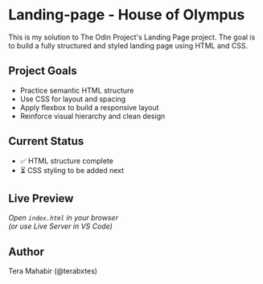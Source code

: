 # Landing-page - House of Olympus

This is my solution to The Odin Project's Landing Page project. The goal is to build a fully structured and styled landing page using HTML and CSS.

## Project Goals

- Practice semantic HTML structure
- Use CSS for layout and spacing
- Apply flexbox to build a responsive layout
- Reinforce visual hierarchy and clean design

## Current Status

- ✅ HTML structure complete  
- ⏳ CSS styling to be added next

## Live Preview

_Open `index.html` in your browser_  
_(or use Live Server in VS Code)_

## Author

Tera Mahabir (@terabxtes)
